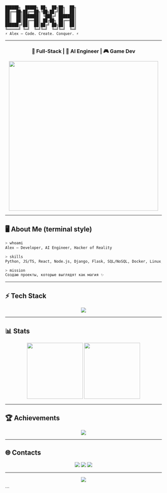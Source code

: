 


<!-- ASCII баннер -->
```

██████╗  █████╗ ██╗  ██╗██╗  ██╗
██╔══██╗██╔══██╗╚██╗██╔╝██║  ██║
██║  ██║███████║ ╚███╔╝ ███████║
██║  ██║██╔══██║ ██╔██╗ ██╔══██║
██████╔╝██║  ██║██╔╝ ██╗██║  ██║
╚═════╝ ╚═╝  ╚═╝╚═╝  ╚═╝╚═╝  ╚═╝
⚡ Alex — Code. Create. Conquer. ⚡

````

---

<h3 align="center">🚀 Full-Stack | 🤖 AI Engineer | 🎮 Game Dev</h3>

<p align="center">
  <img src="https://media.giphy.com/media/QTfX9Ejfra3ZmNxh6B/giphy.gif" width="480"/>
</p>

---

## 🖥️ About Me (terminal style)

```bash
> whoami
Alex — Developer, AI Engineer, Hacker of Reality

> skills
Python, JS/TS, React, Node.js, Django, Flask, SQL/NoSQL, Docker, Linux, AWS

> mission
Создаю проекты, которые выглядят как магия ✨
````

---

## ⚡ Tech Stack

<p align="center">
  <img src="https://skillicons.dev/icons?i=python,js,ts,react,nextjs,nodejs,express,django,flask,postgresql,mongodb,sqlite,git,docker,linux,aws" />
</p>

---

## 📊 Stats

<p align="center">
  <img src="https://github-readme-stats.vercel.app/api?username=USERNAME&show_icons=true&theme=radical&hide_border=true&count_private=true" height="180"/>
  <img src="https://github-readme-streak-stats.herokuapp.com/?user=USERNAME&theme=radical&hide_border=true" height="180"/>
</p>

---

## 🏆 Achievements

<p align="center">
  <img src="https://github-profile-trophy.vercel.app/?username=USERNAME&theme=matrix&margin-w=15&margin-h=15&column=7" />
</p>

---

## 🌐 Contacts

<p align="center">
  <a href="https://t.me/yourtelegram"><img src="https://img.shields.io/badge/Telegram-💬_Write-blue?style=for-the-badge&logo=telegram&logoColor=white"/></a>
  <a href="mailto:youremail@gmail.com"><img src="https://img.shields.io/badge/Email-📩_Contact-red?style=for-the-badge&logo=gmail&logoColor=white"/></a>
  <a href="https://linkedin.com/in/yourlinkedin"><img src="https://img.shields.io/badge/LinkedIn-⚡_Profile-blue?style=for-the-badge&logo=linkedin&logoColor=white"/></a>
</p>

---

<p align="center">
  <img src="https://komarev.com/ghpvc/?username=USERNAME&color=neon&style=flat-square&label=PROFILE+VIEWS"/>
</p>
```


